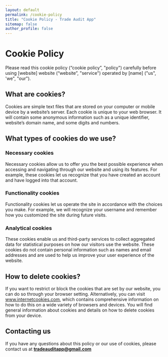 ```yaml
---
layout: default
permalink: /cookie-policy
title: "Cookie Policy - Trade Audit App"
sitemap: false
author_profile: false
---
```

# Cookie Policy
Please read this cookie policy (“cookie policy”, "policy") carefully before using [website] website (“website”, "service") operated by [name] ("us", 'we", "our").

## What are cookies?
Cookies are simple text files that are stored on your computer or mobile device by a website’s server. Each cookie is unique to your web browser. It will contain some anonymous information such as a unique identifier, website’s domain name, and some digits and numbers.

## What types of cookies do we use?

### Necessary cookies
Necessary cookies allow us to offer you the best possible experience when accessing and navigating through our website and using its features. For example, these cookies let us recognize that you have created an account and have logged into that account.

### Functionality cookies
Functionality cookies let us operate the site in accordance with the choices you make. For example, we will recognize your username and remember how you customized the site during future visits.

### Analytical cookies
These cookies enable us and third-party services to collect aggregated data for statistical purposes on how our visitors use the website. These cookies do not contain personal information such as names and email addresses and are used to help us improve your user experience of the website.

## How to delete cookies?
If you want to restrict or block the cookies that are set by our website, you can do so through your browser setting. Alternatively, you can visit www.internetcookies.com, which contains comprehensive information on how to do this on a wide variety of browsers and devices. You will find general information about cookies and details on how to delete cookies from your device.

## Contacting us
If you have any questions about this policy or our use of cookies, please contact us at **tradeauditapp@gmail.com**
